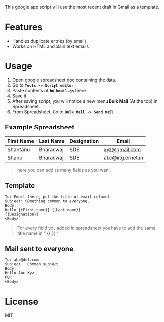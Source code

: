 

This google app script will use the most recent draft in Gmail as a template.


# Features

* Handles duplicate entries (by email)
* Works on HTML and plain text emails


# Usage

1. Open google spreadsheet doc containing the data.  
2. Go to **`Tools -> Script editor`**
  1. Paste contents of **`bulkmail.gs`** there
  2. Save it
3. After saving script, you will notice a new menu **Bulk Mail** (At the top) in Spreadsheet.
4. From Spreadsheet, Go to **`Bulk Mail -> Send mail`**


## Example Spreadsheet

First Name | Last Name | Designation | Email
---------- | ----------|-------------|-------
Shantanu | Bharadwaj | SDE | xyz@gmail.com
Shanu |Bharadwaj | SDE | abc@iitg.ernet.in

> here you can add as many fields as you want.  

## Template

```
To: Email (here, put the title of email column)  
Subject: SOmething common to everyone.
Body:
Hello {{First name}} {{Last name}}  
{{Designation}}  
<Body>
```  

> For every field you added in spreadsheet you have to add the same title name in “ {{ }} “  

## Mail sent to everyone

```
To: abc@def.com
Subject : Common subject
Body:
Hello Abc Xyz
PQR
<Body>
```


# License

MIT
